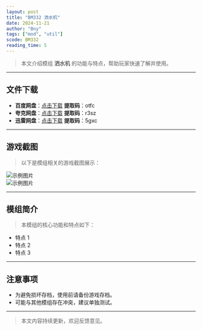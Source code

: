 ```yaml
---
layout: post
title: "BM332 洒水机"
date: 2024-11-21
author: "Bny"
tags: ["mod", "util"]
scode: BM332
reading_time: 5
---
```


> 本文介绍模组 **洒水机** 的功能与特点，帮助玩家快速了解并使用。

---





## 文件下载
- **百度网盘**：[点击下载](https://pan.baidu.com/s/1xOchrnIxUDhVzK08y9ULUw?pwd=otfc)  **提取码**：otfc  
- **夸克网盘**：[点击下载](https://pan.quark.cn/s/0b9fce73f265?pwd=r3sz)  **提取码**：r3sz  
- **迅雷网盘**：[点击下载](https://pan.xunlei.com/s/VOCCbU_8fquWt959dnd8zeOCA1?pwd=5gxc)  **提取码**：5gxc  

---

## 游戏截图
> 以下是模组相关的游戏截图展示：

![示例图片](https://example.com/screenshot1.jpg)  
![示例图片](https://example.com/screenshot2.jpg)

---

## 模组简介
> 本模组的核心功能和特点如下：
- 特点 1
- 特点 2
- 特点 3

---

## 注意事项
- 为避免损坏存档，使用前请备份游戏存档。
- 可能与其他模组存在冲突，建议单独测试。

---

> 本文内容持续更新，欢迎反馈意见。
